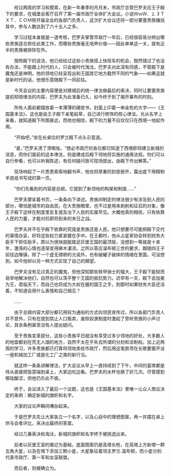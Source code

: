 　　经过两周的学习和摸索，在新一年春季的月月末，市政厅总管巴罗夫应王子殿下的要求，在城堡会客厅召开了第一届市政厅全体扩大会议。小说ＷｗＷ．⒉３ＴＸＴ．ＣＯＭ除开届全会的各部门负责人，这次扩大会议还将一部分要塞贵族攘括其中，参与人数达到了六十五人之多。

　　学习过程本身就是一道考核，巴罗夫掌管市政厅一年后，已经很容易分辨出哪些贵族适合担任此类工作，而哪些贵族毫无培养价值——因此单单这一关，就有近半的贵族被排除在外。

　　按照殿下的说法，他已经给过这些小贵族搭上快班车的机会，既然错过了也没有办法，不能跟上时代的人，只会被时代淘汰。巴罗夫对此深有同感，不管殿下是魔鬼还是神明，他的领地已经呈现出和王国其它地方截然不同的气象——如果这就是新时代的话，他很乐意随殿下一同前往。

　　今天会议的主要内容便是对建城后的统一律法做最后的表决，同时让要塞贵族提前知晓律法的内容，巴罗夫为此准备已久，如今终于到了揭开幕布的时刻。

　　所有人面前都摆放着一本薄薄的硬皮书，封面上印着一串金色的大字——《王国基本法》，这也是由王子殿下亲笔起草，自己进行修饰的核心律法。光从名字上来看，就知道殿下所图甚远，而他也相信，殿下的力量不应仅仅只在西境一地起作用。

　　“开始吧，”坐在长桌位的罗兰殿下点头示意道。

　　“是，”巴罗夫清了清喉咙，“想必市政厅的各位都已知道了西境即将建立新城的消息，而你们面前的这本律法，则是建成后殿下领地将实施的通用法规。你们可以自行参看，也可以听我陈述，有任何疑问皆可现场提出，由殿下作出解答。”

　　现场响起了一片悉悉索索地翻书声，他也将厚重的封皮掀开，露出底下用精制羊皮纸书写成的第一页。

　　“你们先看到的内容是总纲，它提到了新领地的构架和制度……”

　　巴罗夫摩挲着书页，一条条向下讲述。贵族间制定的律法很少有涉及到人民的部分，哪怕是城市的自由民，在大贵族眼里，也不过是用来剥削和征召的对象，像王子殿下这样在制度里反复提及治下人民的实属罕见。大概他真的相信，只有依靠人民的力量，才能对抗即将到来的末日之战。

　　巴罗夫并不在乎殿下依靠的究竟是贵族还是人民，他只想要尽可能把殿下交代的事情办妥，好将这些权力紧紧握在手中。在王都时，他从占星家协会转到财务大臣手下担任助手，原以为很快就能踏足灰堡王国的最顶层，没想到一等就是十来年，激荡的心情也逐渐变得麻木凄凉。之所以答应温布顿三世的要求，跟随四王子前往边陲镇，除了一个虚无缥缈的允诺外，也有破罐子破摔的情绪在里面。可没想到，如今他却以另一种方式实现了自己的期望。

　　巴罗夫没有见过真正的魔鬼，但他深知那些铁甲骑士的强大，王子殿下能轻而易举地解决他们，自然也可以荡平整个王国的抵抗势力。迟早有一天，殿下会加冕为王，君临天下，而自己也将成为大权在握的国王之手，到那时如果财务大臣还活着，不知道会用什么表情和自己相见？

　　……

　　由于总纲内容大部分都已用较为通俗的方式向领民宣传过，所以各部门负责人并不意外，只有在提到禁止人口贩卖，废除奴隶制度时激起了旁听贵族的小声讨论，其余条例甚至没有人提出疑问。

　　至于贵族变革部分，这些小贵族平日就没有享受过多少领地的好处，大多数人的地盘都划在荒无人烟的地方，自然不太在乎失去所谓的分封和法制权。加上近两周的学习，许多贵族都已打算将领地卖给市政厅，然后用这笔款项在长歌要塞开设一座机械加工厂或是化工厂之类的新行当。

　　就这样一条条讲解律法，扩大会议从早上一直持续到了下午，中间的宴席都是侍从直接把饭菜端到桌上，大家边吃边看。巴罗夫的水杯也换了好几次。尽管感到喉咙酸涩，但他仍乐此不彼。

　　终于，会议进入了最后一个议题，这也是《王国基本法》里唯一让众人商议决定的条例：确定新城的旗帜和名字。

　　大家的议论声瞬间嘈杂起来。

　　于是巴罗夫先让大家各立一个名字，以及心目中的理想图案，再一并摆在桌上供与会者评比，来决出最终的答案。

　　经过几番表决和淘汰，新城的旗帜和名字终于被挑选出来。

　　前者以灰堡王室的徽记为基础，底面图案仍是高塔长枪，在高塔上方新增一颗五角大星，以及在塔下添加三颗小星，大星象征着领主罗兰.温布顿，而小星分别代表市政厅、第一军和女巫联盟。

　　而后者，则被确立为。
